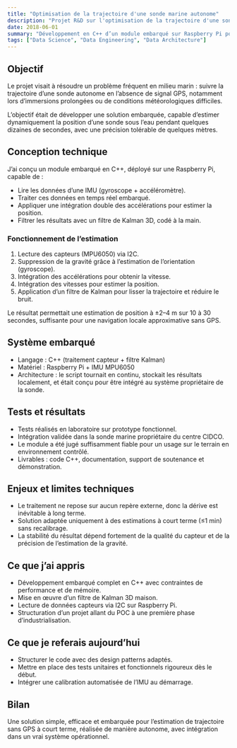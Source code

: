 ```yaml
---
title: "Optimisation de la trajectoire d'une sonde marine autonome"
description: "Projet R&D sur l'optimisation de la trajectoire d'une sonde marine autonome en conditions difficiles."
date: 2018-06-01
summary: "Développement en C++ d’un module embarqué sur Raspberry Pi pour estimer la trajectoire d’une sonde marine sans GPS, via intégration d’une IMU et filtre de Kalman 3D."
tags: ["Data Science", "Data Engineering", "Data Architecture"]
---
```

## Objectif

Le projet visait à résoudre un problème fréquent en milieu marin : suivre la trajectoire d’une sonde autonome en l’absence de signal GPS, notamment lors d’immersions prolongées ou de conditions météorologiques difficiles.

L’objectif était de développer une solution embarquée, capable d’estimer dynamiquement la position d’une sonde sous l’eau pendant quelques dizaines de secondes, avec une précision tolérable de quelques mètres.

## Conception technique

J’ai conçu un module embarqué en C++, déployé sur une Raspberry Pi, capable de :

- Lire les données d’une IMU (gyroscope + accéléromètre).
- Traiter ces données en temps réel embarqué.
- Appliquer une intégration double des accélérations pour estimer la position.
- Filtrer les résultats avec un filtre de Kalman 3D, codé à la main.

### Fonctionnement de l’estimation

1. Lecture des capteurs (MPU6050) via I2C.
2. Suppression de la gravité grâce à l’estimation de l’orientation (gyroscope).
3. Intégration des accélérations pour obtenir la vitesse.
4. Intégration des vitesses pour estimer la position.
5. Application d’un filtre de Kalman pour lisser la trajectoire et réduire le bruit.

Le résultat permettait une estimation de position à ±2–4 m sur 10 à 30 secondes, suffisante pour une navigation locale approximative sans GPS.

## Système embarqué

- Langage : C++ (traitement capteur + filtre Kalman)
- Matériel : Raspberry Pi + IMU MPU6050
- Architecture : le script tournait en continu, stockait les résultats localement, et était conçu pour être intégré au système propriétaire de la sonde.

## Tests et résultats

- Tests réalisés en laboratoire sur prototype fonctionnel.
- Intégration validée dans la sonde marine propriétaire du centre CIDCO.
- Le module a été jugé suffisamment fiable pour un usage sur le terrain en environnement contrôlé.
- Livrables : code C++, documentation, support de soutenance et démonstration.

## Enjeux et limites techniques

- Le traitement ne repose sur aucun repère externe, donc la dérive est inévitable à long terme.
- Solution adaptée uniquement à des estimations à court terme (≤1 min) sans recalibrage.
- La stabilité du résultat dépend fortement de la qualité du capteur et de la précision de l’estimation de la gravité.

## Ce que j’ai appris

- Développement embarqué complet en C++ avec contraintes de performance et de mémoire.
- Mise en œuvre d’un filtre de Kalman 3D maison.
- Lecture de données capteurs via I2C sur Raspberry Pi.
- Structuration d’un projet allant du POC à une première phase d’industrialisation.

## Ce que je referais aujourd’hui

- Structurer le code avec des design patterns adaptés.
- Mettre en place des tests unitaires et fonctionnels rigoureux dès le début.
- Intégrer une calibration automatisée de l’IMU au démarrage.

## Bilan

Une solution simple, efficace et embarquée pour l’estimation de trajectoire sans GPS à court terme, réalisée de manière autonome, avec intégration dans un vrai système opérationnel.